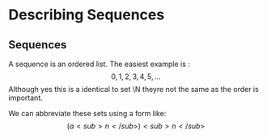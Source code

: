 # Describing Sequences
## Sequences
A sequence is an ordered list. 
The easiest example is :
$$0, 1, 2, 3, 4, 5, ...$$
Although yes this is a identical to set \N theyre not the same as the order is important.

We can abbreviate these sets using a form like:
$$(a<sub>n</sub>)<sub>n  </sub>$$

